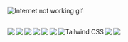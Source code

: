 ![Internet not working gif](https://github.com/saadeghi/saadeghi/raw/master/dino.gif)  
<br>

<img align="left" src="https://img.shields.io/badge/git-%23F05033.svg?logo=git&logoColor=white"/>
<img align="left" src="https://img.shields.io/badge/Android-3DDC84?logo=android&logoColor=white" />
<img align="left" src="https://img.shields.io/badge/java-%23ED8B00.svg?logo=java&logoColor=white"/>
<img align="left" src="https://img.shields.io/badge/kotlin-%230095D5.svg?logo=kotlin&logoColor=white"/>
<img align="left" src="https://img.shields.io/badge/IntelliJIDEA-000000.svg?logo=intellij-idea&logoColor=white"/>
<img align="left" src="https://img.shields.io/badge/VS%20Code-%23007ACC.svg?logo=visual-studio-code&logoColor=white"/>
<!-- <img align="left" src="https://img.shields.io/badge/HTML-%23E34F26.svg?logo=html5&logoColor=white"/> -->
<!-- <img align="left" src="https://img.shields.io/badge/CSS-%231572B6.svg?logo=css3&logoColor=white"/> -->
<img align="left" src="https://img.shields.io/badge/Tailwind_CSS-38B2AC?logo=tailwindcss&logoColor=white&style=flat" alt="Tailwind CSS"/>
<img align="left" src="https://img.shields.io/badge/JavaScript-%23F7DF1E.svg?logo=javascript&logoColor=black"/>
<img align="left" src="https://img.shields.io/badge/MySQL-4479A1.svg?logo=mysql&logoColor=white"/>
<!-- <img align="left" src="https://img.shields.io/badge/Canva-00C4CC.svg?logo=Canva&logoColor=white"/> -->


<br><br>
<!--
**nashela/nashela** is a ✨ _special_ ✨ repository because its `README.md` (this file) appears on your GitHub profile.

Here are some ideas to get you started:

- 🔭 I’m currently working on ...
- 🌱 I’m currently learning ...
- 👯 I’m looking to collaborate on ...
- 🤔 I’m looking for help with ...
- 💬 Ask me about ...
- 📫 How to reach me: ...
- 😄 Pronouns: ...
- ⚡ Fun fact: ...
-->
